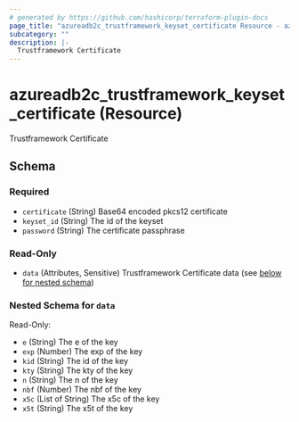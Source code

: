 ```yaml
---
# generated by https://github.com/hashicorp/terraform-plugin-docs
page_title: "azureadb2c_trustframework_keyset_certificate Resource - azureadb2c"
subcategory: ""
description: |-
  Trustframework Certificate
---
```


# azureadb2c_trustframework_keyset_certificate (Resource)

Trustframework Certificate



<!-- schema generated by tfplugindocs -->
## Schema

### Required

- `certificate` (String) Base64 encoded pkcs12 certificate
- `keyset_id` (String) The id of the keyset
- `password` (String) The certificate passphrase

### Read-Only

- `data` (Attributes, Sensitive) Trustframework Certificate data (see [below for nested schema](#nestedatt--data))

<a id="nestedatt--data"></a>
### Nested Schema for `data`

Read-Only:

- `e` (String) The e of the key
- `exp` (Number) The exp of the key
- `kid` (String) The id of the key
- `kty` (String) The kty of the key
- `n` (String) The n of the key
- `nbf` (Number) The nbf of the key
- `x5c` (List of String) The x5c of the key
- `x5t` (String) The x5t of the key
